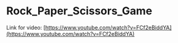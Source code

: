 # Rock_Paper_Scissors_Game

Link for video:
[https://www.youtube.com/watch?v=FCf2eBiddYA](https://www.youtube.com/watch?v=FCf2eBiddYA)
